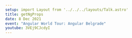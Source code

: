 ```yaml
---
setup: import Layout from '../../../layouts/Talk.astro'
title: getNgProps
date: 8 Dec 2021
event: "Angular World Tour: Angular Belgrade"
youtube: 3VEj9CJcdyI
---
```

